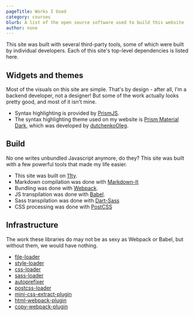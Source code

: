 ```yaml
---
pageTitle: Works I Used
category: courses
blurb: A list of the open source software used to build this website
author: none
---
```


This site was built with several third-party tools, some of which were built by individual developers. Each of this site's top-level dependencies is listed here.

## Widgets and themes

Most of the visuals on this site are simple. That's by design - after all, I'm a backend developer, not a designer! But some of the work actually looks pretty good, and most of it isn't mine.

- Syntax highlighting is provided by [PrismJS](https://prismjs.com).
- The syntax highlighting theme used on my website is [Prism Material Dark](https://github.com/PrismJS/prism-themes/blob/master/themes/prism-material-dark.css), which was developed by [dutchenkoOleg](https://github.com/dutchenkoOleg).

## Build

No one writes unbundled Javascript anymore, do they? This site was built with a few powerful tools that made my life easier.

- This site was built on [11ty](https://www.11ty.dev).
- Markdown compilation was done with [Markdown-It](https://markdown-it.github.io/markdown-it/)
- Bundling was done with [Webpack](https://webpack.js.org).
- JS transpilation was done with [Babel](https://babeljs.io).
- Sass transpilation was done with [Dart-Sass](https://sass-lang.com/dart-sass)
- CSS processing was done with [PostCSS](https://postcss.org/)

## Infrastructure

The work these libraries do may not be as sexy as Webpack or Babel, but without them, we would have nothing.

- [file-loader](https://www.npmjs.com/package/file-loader)
- [style-loader](https://www.npmjs.com/package/style-loader)
- [css-loader](https://www.npmjs.com/package/css-loader)
- [sass-loader](https://www.npmjs.com/package/sass-loader)
- [autoprefixer](https://www.npmjs.com/package/autoprefixer)
- [postcss-loader](https://www.npmjs.com/package/postcss-loader)
- [mini-css-extract-plugin](https://www.npmjs.com/package/mini-css-extract-plugin)
- [html-webpack-plugin](https://www.npmjs.com/package/html-webpack-plugin)
- [copy-webpack-plugin](https://webpack.js.org/plugins/copy-webpack-plugin)